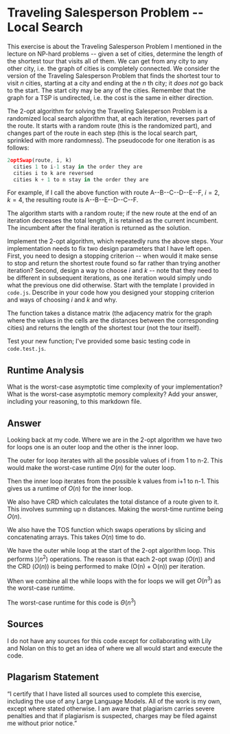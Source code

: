 # Traveling Salesperson Problem -- Local Search

This exercise is about the Traveling Salesperson Problem I mentioned in the
lecture on NP-hard problems -- given a set of cities, determine the length of
the shortest tour that visits all of them. We can get from any city to any other
city, i.e. the graph of cities is completely connected. We consider the version
of the Traveling Salesperson Problem that finds the shortest tour to visit $n$
cities, starting at a city and ending at the $n$ th city; it *does not* go
back to the start. The start city may be any of the cities. Remember that the
graph for a TSP is undirected, i.e. the cost is the same in either direction.

The 2-opt algorithm for solving the Traveling Salesperson Problem is a
randomized local search algorithm that, at each iteration, reverses part of the
route. It starts with a random route (this is the randomized part), and changes
part of the route in each step (this is the local search part, sprinkled with
more randomness). The pseudocode for one iteration is as follows:

```javascript
2optSwap(route, i, k)
  cities 1 to i-1 stay in the order they are
  cities i to k are reversed
  cities k + 1 to n stay in the order they are
```

For example, if I call the above function with route A--B--C--D--E--F, $i=2$,
$k=4$, the resulting route is A--B--E--D--C--F.

The algorithm starts with a random route; if the new route at the end of an
iteration decreases the total length, it is retained as the current incumbent.
The incumbent after the final iteration is returned as the solution.

Implement the 2-opt algorithm, which repeatedly runs the above steps. Your
implementation needs to fix two design parameters that I have left open. First,
you need to design a stopping criterion -- when would it make sense to stop and
return the shortest route found so far rather than trying another iteration?
Second, design a way to choose $i$ and $k$ -- note that they need to be
different in subsequent iterations, as one iteration would simply undo what
the previous one did otherwise. Start with the template I provided in `code.js`.
Describe in your code how you designed your stopping criterion and ways of
choosing $i$ and $k$ and why.

The function takes a distance matrix (the adjacency matrix for the graph where
the values in the cells are the distances between the corresponding cities) and
returns the length of the shortest tour (not the tour itself).

Test your new function; I've provided some basic testing code in `code.test.js`.

## Runtime Analysis

What is the worst-case asymptotic time complexity of your implementation? What
is the worst-case asymptotic memory complexity? Add your answer, including your
reasoning, to this markdown file.

## Answer 
Looking back at my code. Where we are in the 2-opt algorithm we have two for loops one is an outer loop and the other is the inner loop. 

The outer for loop iterates with all the possible values of i from 1 to n-2. This would make the worst-case runtime $O(n)$ for the outer loop. 

Then the inner loop iterates from the possible k values from i+1 to n-1. This gives us a runtime of $O(n)$ for the inner loop. 

We also have CRD which calculates the total distance of a route given to it. This involves summing up n distances. Making the worst-time runtime being $O(n)$. 

We also have the TOS function which swaps operations by slicing and concatenating arrays. This takes $O(n)$ time to do. 

We have the outer while loop at the start of the 2-opt algorithm loop. This performs $)(n^{2})$ operations. The reason is that each 2-opt swap ($O(n)$) and the CRD ($O(n)$) is being performed to make (O(n) + O(n)) per iteration. 

When we combine all the while loops with the for loops we will get $O(n^{3})$ as the worst-case runtime. 

The worst-case runtime for this code is $\Theta(n^{3})$ 


## Sources 
I do not have any sources for this code except for collaborating with Lily and Nolan on this to get an idea of where we all would start and execute the code. 

## Plagarism Statement
“I certify that I have listed all sources used to complete this exercise, including the use of any Large Language Models. All of the work is my own, except where stated otherwise. I am aware that plagiarism carries severe penalties and that if plagiarism is suspected, charges may be filed against me without prior notice.”
